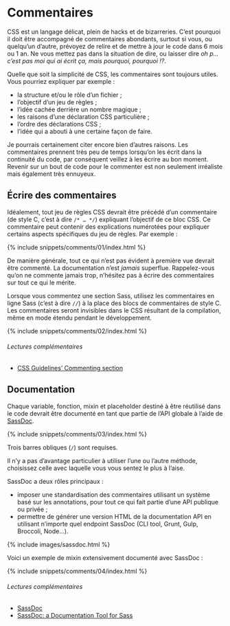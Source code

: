 
# Commentaires

CSS est un langage délicat, plein de hacks et de bizarreries. C’est pourquoi il doit être accompagné de commentaires abondants, surtout si vous, ou quelqu’un d’autre, prévoyez de relire et de mettre à jour le code dans 6 mois ou 1 an. Ne vous mettez pas dans la situation de dire, ou laisser dire *oh p… c’est pas moi qui ai écrit ça, mais pourquoi, pourquoi&nbsp;!?*.

Quelle que soit la simplicité de CSS, les commentaires sont toujours utiles. Vous pourriez expliquer par exemple&nbsp;:

* la structure et/ou le rôle d’un fichier&nbsp;;
* l’objectif d’un jeu de règles&nbsp;;
* l’idée cachée derrière un nombre magique&nbsp;;
* les raisons d’une déclaration CSS particulière&nbsp;;
* l’ordre des déclarations CSS&nbsp;;
* l’idée qui a abouti à une certaine façon de faire.

Je pourrais certainement citer encore bien d’autres raisons. Les commentaires prennent très peu de temps lorsqu’on les écrit dans la continuité du code, par conséquent veillez à les écrire au bon moment. Revenir sur un bout de code pour le commenter est non seulement irréaliste mais également très ennuyeux.

## Écrire des commentaires

Idéalement, tout jeu de règles CSS devrait être précédé d’un commentaire (de style C, c’est à dire `/* … */`) expliquant l’objectif de ce bloc CSS. Ce commentaire peut contenir des explications numérotées pour expliquer certains aspects spécifiques du jeu de règles. Par exemple&nbsp;:

{% include snippets/comments/01/index.html %}

De manière générale, tout ce qui n’est pas évident à première vue devrait être commenté. La documentation n’est *jamais* superflue. Rappelez-vous qu’on ne commente jamais trop, n’hésitez pas à écrire des commentaires sur tout ce qui le mérite.

Lorsque vous commentez une section Sass, utilisez les commentaires en ligne Sass (c’est à dire `//`) à la place des blocs de commentaires de style C. Les commentaires seront invisibles dans le CSS résultant de la compilation, même en mode étendu pendant le développement.

{% include snippets/comments/02/index.html %}

###### Lectures complémentaires

* [CSS Guidelines’ Commenting section](http://cssguidelin.es/#commenting)

## Documentation

Chaque variable, fonction, mixin et placeholder destiné à être réutilisé dans le code devrait être documenté en tant que partie de l’API globale à l’aide de [SassDoc](http://sassdoc.com).

{% include snippets/comments/03/index.html %}

<div class="note">
  <p>Trois barres obliques (<code>/</code>) sont requises.</p>
</div>

Il n’y a pas d’avantage particulier à utiliser l’une ou l’autre méthode, choisissez celle avec laquelle vous vous sentez le plus à l’aise.

SassDoc a deux rôles principaux&nbsp;:

* imposer une standardisation des commentaires utilisant un système basé sur les annotations, pour tout ce qui fait partie d’une API publique ou privée&nbsp;;
* permettre de générer une version HTML de la documentation API en utilisant n’importe quel endpoint SassDoc (CLI tool, Grunt, Gulp, Broccoli, Node…).

{% include images/sassdoc.html %}

Voici un exemple de mixin extensivement documenté avec SassDoc&nbsp;:

{% include snippets/comments/04/index.html %}

###### Lectures complémentaires

* [SassDoc](http://sassdoc.com)
* [SassDoc: a Documentation Tool for Sass](http://www.sitepoint.com/sassdoc-documentation-tool-sass/)
